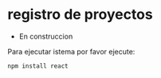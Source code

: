 <h1>registro de proyectos</h1>

- En construccion

Para ejecutar istema por favor ejecute:

```npm install react```
